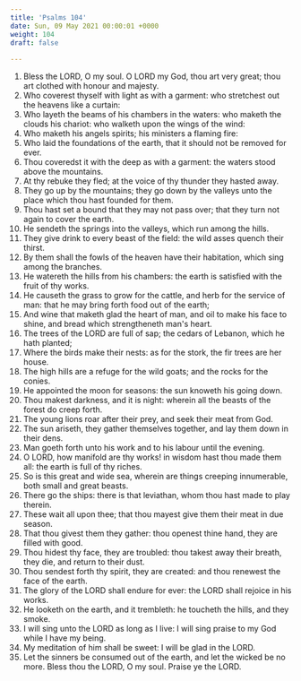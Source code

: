 ```yaml
---
title: 'Psalms 104'
date: Sun, 09 May 2021 00:00:01 +0000
weight: 104
draft: false
  
---
```


1. Bless the LORD, O my soul. O LORD my God, thou art very great; thou art clothed with honour and majesty.
2. Who coverest thyself with light as with a garment: who stretchest out the heavens like a curtain:
3. Who layeth the beams of his chambers in the waters: who maketh the clouds his chariot: who walketh upon the wings of the wind:
4. Who maketh his angels spirits; his ministers a flaming fire:
5. Who laid the foundations of the earth, that it should not be removed for ever.
6. Thou coveredst it with the deep as with a garment: the waters stood above the mountains.
7. At thy rebuke they fled; at the voice of thy thunder they hasted away.
8. They go up by the mountains; they go down by the valleys unto the place which thou hast founded for them.
9. Thou hast set a bound that they may not pass over; that they turn not again to cover the earth.
10. He sendeth the springs into the valleys, which run among the hills.
11. They give drink to every beast of the field: the wild asses quench their thirst.
12. By them shall the fowls of the heaven have their habitation, which sing among the branches.
13. He watereth the hills from his chambers: the earth is satisfied with the fruit of thy works.
14. He causeth the grass to grow for the cattle, and herb for the service of man: that he may bring forth food out of the earth;
15. And wine that maketh glad the heart of man, and oil to make his face to shine, and bread which strengtheneth man's heart.
16. The trees of the LORD are full of sap; the cedars of Lebanon, which he hath planted;
17. Where the birds make their nests: as for the stork, the fir trees are her house.
18. The high hills are a refuge for the wild goats; and the rocks for the conies.
19. He appointed the moon for seasons: the sun knoweth his going down.
20. Thou makest darkness, and it is night: wherein all the beasts of the forest do creep forth.
21. The young lions roar after their prey, and seek their meat from God.
22. The sun ariseth, they gather themselves together, and lay them down in their dens.
23. Man goeth forth unto his work and to his labour until the evening.
24. O LORD, how manifold are thy works! in wisdom hast thou made them all: the earth is full of thy riches.
25. So is this great and wide sea, wherein are things creeping innumerable, both small and great beasts.
26. There go the ships: there is that leviathan, whom thou hast made to play therein.
27. These wait all upon thee; that thou mayest give them their meat in due season.
28. That thou givest them they gather: thou openest thine hand, they are filled with good.
29. Thou hidest thy face, they are troubled: thou takest away their breath, they die, and return to their dust.
30. Thou sendest forth thy spirit, they are created: and thou renewest the face of the earth.
31. The glory of the LORD shall endure for ever: the LORD shall rejoice in his works.
32. He looketh on the earth, and it trembleth: he toucheth the hills, and they smoke.
33. I will sing unto the LORD as long as I live: I will sing praise to my God while I have my being.
34. My meditation of him shall be sweet: I will be glad in the LORD.
35. Let the sinners be consumed out of the earth, and let the wicked be no more. Bless thou the LORD, O my soul. Praise ye the LORD.
